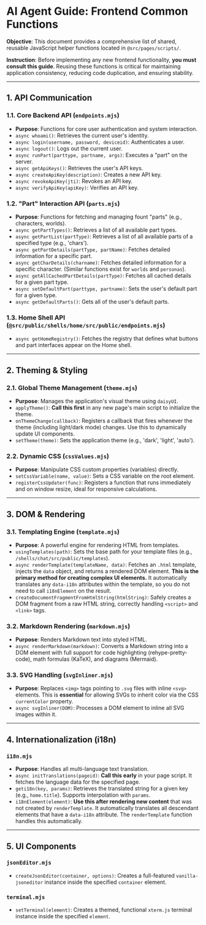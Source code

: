 # AI Agent Guide: Frontend Common Functions

**Objective**: This document provides a comprehensive list of shared, reusable JavaScript helper functions located in `@src/pages/scripts/`.

**Instruction**: Before implementing any new frontend functionality, **you must consult this guide**. Reusing these functions is critical for maintaining application consistency, reducing code duplication, and ensuring stability.

---

## 1. API Communication

### 1.1. Core Backend API (`endpoints.mjs`)

- **Purpose**: Functions for core user authentication and system interaction.
- `async whoami()`: Retrieves the current user's identity.
- `async login(username, password, deviceid)`: Authenticates a user.
- `async logout()`: Logs out the current user.
- `async runPart(parttype, partname, args)`: Executes a "part" on the server.
- `async getApiKeys()`: Retrieves the user's API keys.
- `async createApiKey(description)`: Creates a new API key.
- `async revokeApiKey(jti)`: Revokes an API key.
- `async verifyApiKey(apiKey)`: Verifies an API key.

### 1.2. "Part" Interaction API (`parts.mjs`)

- **Purpose**: Functions for fetching and managing fount "parts" (e.g., characters, worlds).
- `async getPartTypes()`: Retrieves a list of all available part types.
- `async getPartList(partType)`: Retrieves a list of all available parts of a specified type (e.g., 'chars').
- `async getPartDetails(partType, partName)`: Fetches detailed information for a specific part.
- `async getCharDetails(charname)`: Fetches detailed information for a specific character. (Similar functions exist for `worlds` and `personas`).
- `async getAllCachedPartDetails(partType)`: Fetches all cached details for a given part type.
- `async setDefaultPart(parttype, partname)`: Sets the user's default part for a given type.
- `async getDefaultParts()`: Gets all of the user's default parts.

### 1.3. Home Shell API (`@src/public/shells/home/src/public/endpoints.mjs`)

- `async getHomeRegistry()`: Fetches the registry that defines what buttons and part interfaces appear on the Home shell.

---

## 2. Theming & Styling

### 2.1. Global Theme Management (`theme.mjs`)

- **Purpose**: Manages the application's visual theme using `daisyUI`.
- `applyTheme()`: **Call this first** in any new page's main script to initialize the theme.
- `onThemeChange(callback)`: Registers a callback that fires whenever the theme (including light/dark mode) changes. Use this to dynamically update UI components.
- `setTheme(theme)`: Sets the application theme (e.g., 'dark', 'light', 'auto').

### 2.2. Dynamic CSS (`cssValues.mjs`)

- **Purpose**: Manipulate CSS custom properties (variables) directly.
- `setCssVariable(name, value)`: Sets a CSS variable on the root element.
- `registerCssUpdater(func)`: Registers a function that runs immediately and on window resize, ideal for responsive calculations.

---

## 3. DOM & Rendering

### 3.1. Templating Engine (`template.mjs`)

- **Purpose**: A powerful engine for rendering HTML from templates.
- `usingTemplates(path)`: Sets the base path for your template files (e.g., `/shells/chat/src/public/templates`).
- `async renderTemplate(templateName, data)`: Fetches an `.html` template, injects the `data` object, and returns a rendered DOM element. **This is the primary method for creating complex UI elements.** It automatically translates any `data-i18n` attributes within the template, so you do not need to call `i18nElement` on the result.
- `createDocumentFragmentFromHtmlString(htmlString)`: Safely creates a DOM fragment from a raw HTML string, correctly handling `<script>` and `<link>` tags.

### 3.2. Markdown Rendering (`markdown.mjs`)

- **Purpose**: Renders Markdown text into styled HTML.
- `async renderMarkdown(markdown)`: Converts a Markdown string into a DOM element with full support for code highlighting (rehype-pretty-code), math formulas (KaTeX), and diagrams (Mermaid).

### 3.3. SVG Handling (`svgInliner.mjs`)

- **Purpose**: Replaces `<img>` tags pointing to `.svg` files with inline `<svg>` elements. This is **essential** for allowing SVGs to inherit color via the CSS `currentColor` property.
- `async svgInliner(DOM)`: Processes a DOM element to inline all SVG images within it.

---

## 4. Internationalization (i18n)

### `i18n.mjs`

- **Purpose**: Handles all multi-language text translation.
- `async initTranslations(pageid)`: **Call this early** in your page script. It fetches the language data for the specified page.
- `geti18n(key, params)`: Retrieves the translated string for a given key (e.g., `home.title`). Supports interpolation with `params`.
- `i18nElement(element)`: **Use this after rendering new content** that was not created by `renderTemplate`. It automatically translates all descendant elements that have a `data-i18n` attribute. The `renderTemplate` function handles this automatically.

---

## 5. UI Components

### `jsonEditor.mjs`

- `createJsonEditor(container, options)`: Creates a full-featured `vanilla-jsoneditor` instance inside the specified `container` element.

### `terminal.mjs`

- `setTerminal(element)`: Creates a themed, functional `xterm.js` terminal instance inside the specified `element`.
